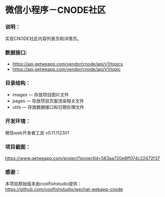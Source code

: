 # 微信小程序－CNODE社区

### 说明：

实现CNODE社区内容列表页和详情页。

### 数据接口:

- https://api.getweapp.com/vendor/cnode/api/v1/topics
- https://api.getweapp.com/vendor/cnode/api/v1/topic

### 目录结构：

- images — 存放项目图片文件
- pages — 存放项目页面渲染相关文件
- utils — 存放数据接口和日期处理文件

### 开发环境：

微信web开发者工具 v0.11.112301

### 项目截图：

https://www.getweapp.com/project?projectId=583aa720e8ff074c22472f37

### 感谢：

本项目原始版本由coolfishstudio提供：https://github.com/coolfishstudio/wechat-webapp-cnode